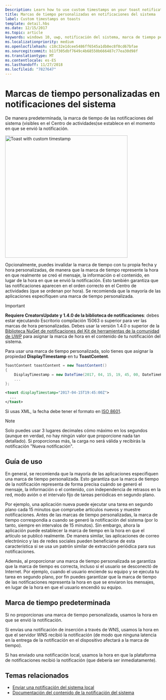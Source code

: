 ```yaml
---
Description: Learn how to use custom timestamps on your toast notifications.
title: Marcas de tiempo personalizadas en notificaciones del sistema
label: Custom timestamps on toasts
template: detail.hbs
ms.date: 12/15/2017
ms.topic: article
keywords: windows 10, uwp, notificación del sistema, marca de tiempo personalizada, marca de tiempo, notificación, Centro de actividades
ms.localizationpriority: medium
ms.openlocfilehash: c18c32e1dcee5486ff6545a1db0ec8f0cd67bfae
ms.sourcegitcommit: b11f305dbf7649c4b68550b666487c77ea30d98f
ms.translationtype: MT
ms.contentlocale: es-ES
ms.lasthandoff: 11/27/2018
ms.locfileid: "7827647"
---
```

# <a name="custom-timestamps-on-toasts"></a>Marcas de tiempo personalizadas en notificaciones del sistema

De manera predeterminada, la marca de tiempo de las notificaciones del sistema (visibles en el Centro de actividades)se establece en el momento en que se envió la notificación.

<img alt="Toast with custom timestamp" src="images/toast-customtimestamp.jpg" width="396"/>

Opcionalmente, puedes invalidar la marca de tiempo con tu propia fecha y hora personalizadas, de manera que la marca de tiempo represente la hora en que realmente se creó el mensaje, la información o el contenido, en lugar de la hora en que se envió la notificación. Esto también garantiza que las notificaciones aparecen en el orden correcto en el Centro de actividades (que se ordenan por hora). Se recomienda que la mayoría de las aplicaciones especifiquen una marca de tiempo personalizada.

> [!IMPORTANT]
> **Requiere CreatorsUpdate y 1.4.0 de la biblioteca de notificaciones**: debes estar ejecutando Escritorio compilación 15063 o superior para ver las marcas de hora personalizadas. Debes usar la versión 1.4.0 o superior de la [Biblioteca NuGet de notificaciones del Kit de herramientas de la comunidad de UWP](https://www.nuget.org/packages/Microsoft.Toolkit.Uwp.Notifications/) para asignar la marca de hora en el contenido de tu notificación del sistema.

Para usar una marca de tiempo personalizada, solo tienes que asignar la propiedad **DisplayTimestamp** en tu **ToastContent**.

```csharp
ToastContent toastContent = new ToastContent()
{
    DisplayTimestamp = new DateTime(2017, 04, 15, 19, 45, 00, DateTimeKind.Utc),
    ...
};
```

```xml
<toast displayTimestamp="2017-04-15T19:45:00Z">
  ...
</toast>
```

Si usas XML, la fecha debe tener el formato en [ISO 8601](https://en.wikipedia.org/wiki/ISO_8601).

> [!NOTE]
> Solo puedes usar 3 lugares decimales cómo máximo en los segundos (aunque en verdad, no hay ningún valor que proporcione nada tan detallado). Si proporcionas más, la carga no será válida y recibirás la notificación "Nueva notificación".


## <a name="usage-guidance"></a>Guía de uso

En general, se recomienda que la mayoría de las aplicaciones especifiquen una marca de tiempo personalizada. Esto garantiza que la marca de tiempo de la notificación representa de forma precisa cuándo se generó el mensaje, la información o el contenido, con independencia de retrasos en la red, modo avión o el intervalo fijo de tareas periódicas en segundo plano.

Por ejemplo, una aplicación nueva puede ejecutar una tarea en segundo plano cada 15 minutos que compruebe artículos nuevos y muestre notificaciones. Antes de las marcas de tiempo personalizadas, la marca de tiempo correspondía a cuando se generó la notificación del sistema (por lo tanto, siempre en intervalos de 15 minutos). Sin embargo, ahora la aplicación puede establecer la marca de tiempo en la hora en que el artículo se publicó realmente. De manera similar, las aplicaciones de correo electrónico y las de redes sociales pueden beneficiarse de esta característica si se usa un patrón similar de extracción periódica para sus notificaciones.

Además, al proporcionar una marca de tiempo personalizada se garantiza que la marca de tiempo es correcta, incluso si el usuario se desconectó de Internet. Por ejemplo, cuando el usuario enciende su equipo y se ejecuta tu tarea en segundo plano, por fin puedes garantizar que la marca de tiempo de las notificaciones representa la hora en que se enviaron los mensajes, en lugar de la hora en que el usuario encendió su equipo.


## <a name="default-timestamp"></a>Marca de tiempo predeterminada

Si no proporcionas una marca de tiempo personalizada, usamos la hora en que se envió la notificación.

Si envías una notificación de inserción a través de WNS, usamos la hora en que el servidor WNS recibió la notificación (de modo que ninguna latencia en la entrega de la notificación en el dispositivo afectará a la marca de tiempo).

Si has enviado una notificación local, usamos la hora en que la plataforma de notificaciones recibió la notificación (que debería ser inmediatamente).


## <a name="related-topics"></a>Temas relacionados

- [Enviar una notificación del sistema local](send-local-toast.md)
- [Documentación del contenido de la notificación del sistema](adaptive-interactive-toasts.md)